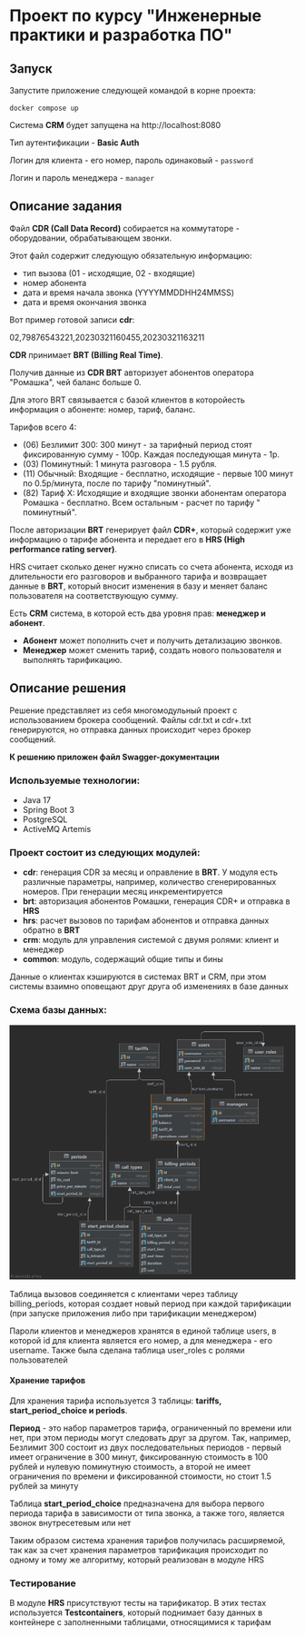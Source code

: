 # Проект по курсу "Инженерные практики и разработка ПО"

## Запуск

Запустите приложение следующей командой в корне проекта:

```shell
docker compose up
```

Система **CRM** будет запущена на http://localhost:8080

Тип аутентификации - **Basic Auth**

Логин для клиента - его номер, пароль одинаковый - `password`

Логин и пароль менеджера - `manager`

## Описание задания

Файл **CDR (Call Data Record)** собирается на коммутаторе - оборудовании, обрабатывающем звонки.

Этот файл содержит следующую обязательную информацию:

- тип вызова (01 - исходящие, 02 - входящие)
- номер абонента
- дата и время начала звонка (YYYYMMDDHH24MMSS)
- дата и время окончания звонка

Вот пример готовой записи **cdr**:

02,79876543221,20230321160455,20230321163211

**CDR** принимает **BRT (Billing Real Time)**.

Получив данные из **CDR BRT** авторизует абонентов оператора "Ромашка", чей баланс больше 0.

Для этого BRT связывается с базой клиентов в которойесть информация о абоненте: номер, тариф, баланс.

Тарифов всего 4:

- (06) Безлимит 300: 300 минут - за тарифный период стоят фиксированную сумму - 100р. Каждая последующая минута - 1р.
- (03) Поминутный: 1 минута разговора - 1.5 рубля.
- (11) Обычный: Входящие - бесплатно, исходящие - первые 100 минут по 0.5р/минута, после по тарифу "поминутный".
- (82) Тариф Х: Исходящие и входящие звонки абонентам оператора Ромашка - бесплатно. Всем остальным - расчет по тарифу "
  поминутный".

После авторизации **BRT** генерирует файл **CDR+**, который содержит уже информацию о тарифе абонента и передает его
в **HRS (High performance rating server)**.

HRS считает сколько денег нужно списать со счета абонента, исходя из длительности его разговоров и выбранного тарифа и
возвращает данные в **BRT**, который вносит изменения в базу и меняет баланс пользователя на соответствующую сумму.

Есть **CRM** система, в которой есть два уровня прав: **менеджер и абонент**.

- **Абонент** может пополнить счет и получить детализацию звонков.
- **Менеджер** может сменить тариф, создать нового пользователя и выполнять тарификацию.

## Описание решения

Решение представляет из себя многомодульный проект с использованием брокера сообщений. Файлы cdr.txt и cdr+.txt
генерируются, но отправка данных происходит через брокер сообщений.

**К решению приложен файл Swagger-документации**

### Используемые технологии:

- Java 17
- Spring Boot 3
- PostgreSQL
- ActiveMQ Artemis

### Проект состоит из следующих модулей:

- **cdr**: генерация CDR за месяц и оправление в **BRT**. У модуля есть различные параметры, например, количество
  сгенерированных номеров. При генерации месяц инкрементируется
- **brt**: авторизация абонентов Ромашки, генерация CDR+ и отправка в **HRS**
- **hrs**: расчет вызовов по тарифам абонентов и отправка данных обратно в **BRT**
- **crm**: модуль для управления системой с двумя ролями: клиент и менеджер
- **common**: модуль, содержащий общие типы и бины

Данные о клиентах кэшируются в системах BRT и CRM, при этом системы взаимно оповещают друг друга об изменениях в базе данных

### Схема базы данных:

![img.png](db.png)

Таблица вызовов соединяется с клиентами через таблицу billing_periods, которая создает новый период при каждой
тарификации (при запуске приложения либо при тарификации менеджером)

Пароли клиентов и менеджеров хранятся в единой таблице users, в которой id для клиента является его номер, а для менеджера - его username.
Также была сделана таблица user_roles с ролями пользователей

#### Хранение тарифов

Для хранения тарифа используется 3 таблицы: **tariffs, start_period_choice и periods**.

**Период** - это набор параметров тарифа, ограниченный по времени или нет, при этом периоды могут следовать друг за
другом. Так, например, Безлимит 300 состоит из двух последовательных периодов - первый имеет ограничение в 300 минут,
фиксированную стоимость в 100 рублей и нулевую поминутную стоимость, а второй не имеет ограничения по времени и
фиксированной стоимости, но стоит 1.5 рублей за минуту

Таблица **start_period_choice** предназначена для выбора первого периода тарифа в зависимости от типа звонка, а также
того, является звонок внутресетевым или нет

Таким образом система хранения тарифов получилась расширяемой, так как за счет хранения параметров тарификация
происходит по одному и тому же алгоритму, который реализован в модуле HRS

### Тестирование

В модуле **HRS** присутствуют тесты на тарификатор.
В этих тестах используется **Testcontainers**, который поднимает базу данных в контейнере с заполненными таблицами, относящимися к тарифам
